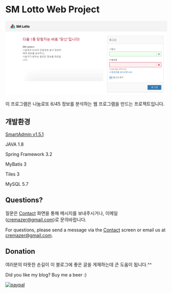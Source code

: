 # SM Lotto Web Project
![Cover Image](/about_smlotto.png)

이 프로그램은 나눔로또 6/45 정보를 분석하는 웹 프로그램을 만드는 프로젝트입니다.

## 개발환경

[SmartAdmin v1.5.1](https://github.com/kalichaudhary/SmartAdmin)
 
JAVA 1.8

Spring Framework 3.2

MyBatis 3

Tiles 3

MySQL 5.7



## Questions?

질문은 [Contact](https://cremazer.github.io/contact/) 화면을 통해 메시지를 보내주시거나, 이메일(cremazer@gmail.com)로 문의바랍니다.

For questions, please send a message via the [Contact](https://cremazer.github.io/contact/) screen or email us at cremazer@gmail.com.

## Donation

여러분의 따뜻한 손길이 이 블로그에 좋은 글을 게재하는데 큰 도움이 됩니다.^^

Did you like my blog? Buy me a beer :)

[![paypal](https://www.paypalobjects.com/en_US/i/btn/btn_donateCC_LG.gif)](https://www.paypal.com/cgi-bin/webscr?cmd=_s-xclick&hosted_button_id=WLBJ2P3HW5732)
